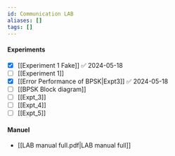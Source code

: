 ```yaml
---
id: Communication LAB
aliases: []
tags: []
---
```


#### Experiments
- [x] [[Experiment 1 Fake]] ✅ 2024-05-18
- [ ] [[Experiment 1]]
- [x] [[Error Performance of BPSK|Expt3]] ✅ 2024-05-18
- [ ] [[BPSK Block diagram]]
- [ ] [[Expt_3]]
- [ ] [[Expt_4]]
- [ ] [[Expt_5]]

#### Manuel
- [[LAB manual full.pdf|LAB manual full]]
